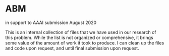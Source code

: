 # ABM
in support to AAAI submission August 2020

This is an internal collection of files that we have used in our research of this problem. 
While the list is not organized or comprehensive, it brings some value of the amount of work it took to produce.
I can clean up the files and code upon request, and until final submission upon request.
